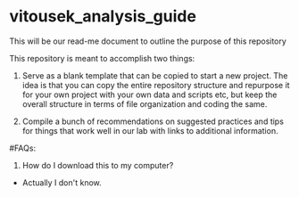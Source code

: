 # vitousek_analysis_guide

This will be our read-me document to outline the purpose of this repository 

This repository is meant to accomplish two things:

1. Serve as a blank template that can be copied to start a new project. The idea is that you can copy the entire repository structure and repurpose it for your own project with your own data and scripts etc, but keep the overall structure in terms of file organization and coding the same.

2. Compile a bunch of recommendations on suggested practices and tips for things that work well in our lab with links to additional information.


#FAQs: 

1. How do I download this to my computer? 
- Actually I don't know.
